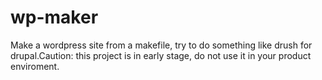 wp-maker
========

Make a wordpress site from a makefile, try to do something like drush for drupal.Caution: this project is in early stage, do not use it in your product enviroment.